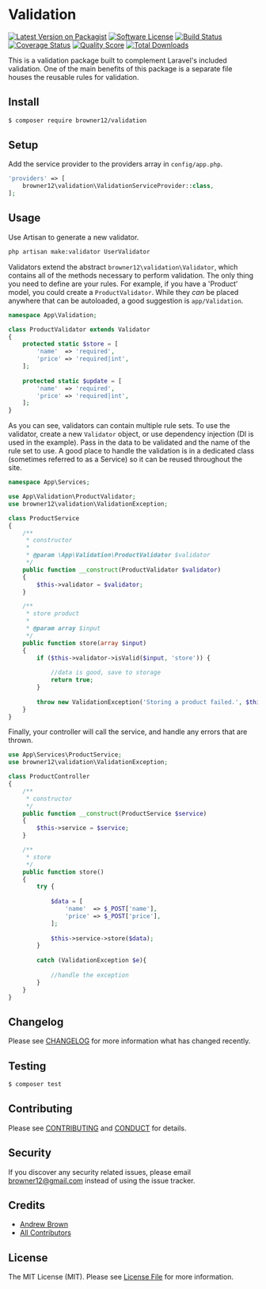 # Validation

[![Latest Version on Packagist][ico-version]][link-packagist]
[![Software License][ico-license]](LICENSE.md)
[![Build Status][ico-travis]][link-travis]
[![Coverage Status][ico-scrutinizer]][link-scrutinizer]
[![Quality Score][ico-code-quality]][link-code-quality]
[![Total Downloads][ico-downloads]][link-downloads]

This is a validation package built to complement Laravel's included validation. One of the main benefits of this package is a separate file houses the reusable rules for validation.

## Install

``` bash
$ composer require browner12/validation
```

## Setup

Add the service provider to the providers array in  `config/app.php`.

``` php
'providers' => [
    browner12\validation\ValidationServiceProvider::class,
];
```

## Usage

Use Artisan to generate a new validator.

``` sh
php artisan make:validator UserValidator
```

Validators extend the abstract `browner12\validation\Validator`, which contains all of the methods necessary to perform validation. The only thing you need to define are your rules. For example, if you have a 'Product' model, you could create a `ProductValidator`. While they *can* be placed anywhere that can be autoloaded, a good suggestion is `app/Validation`.

``` php
namespace App\Validation;

class ProductValidator extends Validator
{
    protected static $store = [
        'name'  => 'required',
        'price' => 'required|int',
    ];
    
    protected static $update = [
        'name'  => 'required',
        'price' => 'required|int',
    ];
}
```

As you can see, validators can contain multiple rule sets. To use the validator, create a new `Validator` object, or use dependency injection (DI is used in the example). Pass in the data to be validated and the name of the rule set to use. A good place to handle the validation is in a dedicated class (sometimes referred to as a Service) so it can be reused throughout the site.

``` php
namespace App\Services;

use App\Validation\ProductValidator;
use browner12\validation\ValidationException;

class ProductService
{
    /**
     * constructor
     *
     * @param \App\Validation\ProductValidator $validator
     */
    public function __construct(ProductValidator $validator)
    {
        $this->validator = $validator;
    }

    /**
     * store product
     *
     * @param array $input
     */
    public function store(array $input)
    {
        if ($this->validator->isValid($input, 'store')) {
    
            //data is good, save to storage
            return true;
        }
    
        throw new ValidationException('Storing a product failed.', $this->validator->getErrors());
    }
}
```

Finally, your controller will call the service, and handle any errors that are thrown.

``` php
use App\Services\ProductService;
use browner12\validation\ValidationException;

class ProductController
{
    /**
     * constructor
     */
    public function __construct(ProductService $service)
    {
        $this->service = $service;
    }

    /**
     * store
     */
    public function store()
    {
        try {
        
            $data = [
                'name'  => $_POST['name'],
                'price' => $_POST['price'],
            ];
        
            $this->service->store($data);
        }
        
        catch (ValidationException $e){
        
            //handle the exception
        }
    }
}
```

## Changelog

Please see [CHANGELOG](CHANGELOG.md) for more information what has changed recently.

## Testing

``` bash
$ composer test
```

## Contributing

Please see [CONTRIBUTING](CONTRIBUTING.md) and [CONDUCT](CONDUCT.md) for details.

## Security

If you discover any security related issues, please email browner12@gmail.com instead of using the issue tracker.

## Credits

- [Andrew Brown][link-author]
- [All Contributors][link-contributors]

## License

The MIT License (MIT). Please see [License File](LICENSE.md) for more information.

[ico-version]: https://img.shields.io/packagist/v/browner12/validation.svg?style=flat-square
[ico-license]: https://img.shields.io/badge/license-MIT-brightgreen.svg?style=flat-square
[ico-travis]: https://img.shields.io/travis/browner12/validation/master.svg?style=flat-square
[ico-scrutinizer]: https://img.shields.io/scrutinizer/coverage/g/browner12/validation.svg?style=flat-square
[ico-code-quality]: https://img.shields.io/scrutinizer/g/browner12/validation.svg?style=flat-square
[ico-downloads]: https://img.shields.io/packagist/dt/browner12/validation.svg?style=flat-square

[link-packagist]: https://packagist.org/packages/browner12/validation
[link-travis]: https://travis-ci.org/browner12/validation
[link-scrutinizer]: https://scrutinizer-ci.com/g/browner12/validation/code-structure
[link-code-quality]: https://scrutinizer-ci.com/g/browner12/validation
[link-downloads]: https://packagist.org/packages/browner12/validation
[link-author]: https://github.com/browner12
[link-contributors]: ../../contributors

